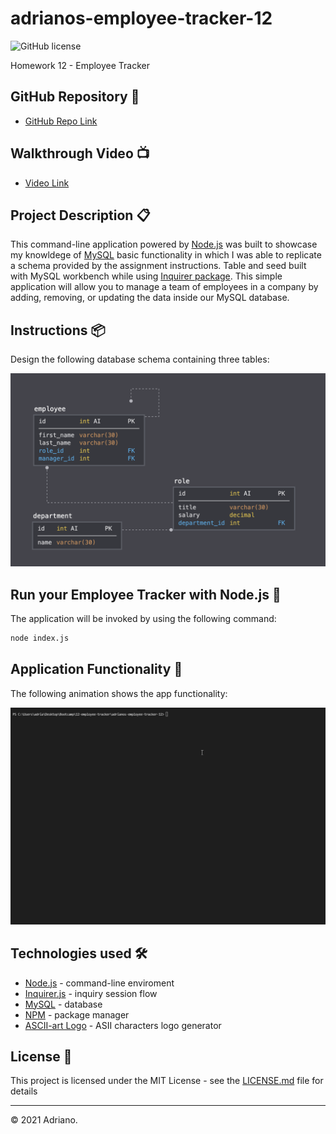 # adrianos-employee-tracker-12
![GitHub license](https://img.shields.io/badge/license-MIT-green.svg)

Homework 12 - Employee Tracker

## GitHub Repository 🚀

- [GitHub Repo Link](https://github.com/AdrianoArmen/adrianos-employee-tracker-12)

## Walkthrough Video 📺

- [Video Link](https://www.loom.com/share/9ab524e6d8674bc4b1285cd556134fd0)





## Project Description 📋

This command-line application powered by [Node.js](https://nodejs.org/es/) was built to showcase my knowldege of [MySQL](https://www.mysql.com/) basic functionality in which I was able to replicate a schema provided by the assignment instructions. Table and seed built with MySQL workbench while using [Inquirer package](https://www.npmjs.com/package/inquirer). This simple application will allow you to manage a team of employees in a company by adding, removing, or updating the data inside our MySQL database.

## Instructions 📦

Design the following database schema containing three tables:

![Database Schema](Assets/schema.png)


## Run your Employee Tracker with Node.js 💾

The application will be invoked by using the following command:

```bash
node index.js
```

## Application Functionality 🔧

The following animation shows the app functionality:

![App Functionality](Assets/appfunctionality.gif)


## Technologies used 🛠️

- [Node.js](https://nodejs.org/es/) - command-line enviroment
- [Inquirer.js](https://www.npmjs.com/package/inquirer) - inquiry session flow
- [MySQL](https://www.mysql.com/) - database
- [NPM](https://www.npmjs.com/) - package manager
- [ASCII-art Logo](https://www.npmjs.com/package/asciiart-logo/v/0.2.5) - ASII characters logo generator


## License 📄

This project is licensed under the MIT License - see the [LICENSE.md](LICENSE.md) file for details

---

© 2021 Adriano.

